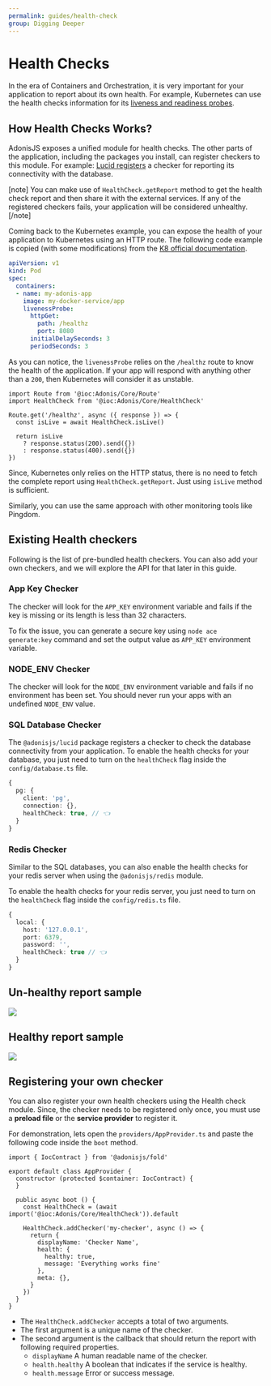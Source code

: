 ```yaml
---
permalink: guides/health-check
group: Digging Deeper
---
```


# Health Checks

In the era of Containers and Orchestration, it is very important for your application to report about its own health. For example, Kubernetes can use the health checks information for its [liveness and readiness probes](https://kubernetes.io/docs/tasks/configure-pod-container/configure-liveness-readiness-startup-probes/).

## How Health Checks Works?
AdonisJS exposes a unified module for health checks. The other parts of the application, including the packages you install, can register checkers to this module. For example: [Lucid registers](https://github.com/adonisjs/lucid/blob/develop/providers/DatabaseProvider.ts#L73) a checker for reporting its connectivity with the database.

[note]
You can make use of `HealthCheck.getReport` method to get the health check report and then share it with the external services.
If any of the registered checkers fails, your application will be considered unhealthy.
[/note]

Coming back to the Kubernetes example, you can expose the health of your application to Kubernetes using an HTTP route. The following code example is copied (with some modifications) from the [K8 official documentation](https://kubernetes.io/docs/tasks/configure-pod-container/configure-liveness-readiness-startup-probes/#define-a-liveness-http-request).

```yaml
apiVersion: v1
kind: Pod
spec:
  containers:
  - name: my-adonis-app
    image: my-docker-service/app
    livenessProbe:
      httpGet:
        path: /healthz
        port: 8080
      initialDelaySeconds: 3
      periodSeconds: 3
```

As you can notice, the `livenessProbe` relies on the `/healthz` route to know the health of the application. If your app will respond with anything other than a `200`, then Kubernetes will consider it as unstable.

```ts{5}
import Route from '@ioc:Adonis/Core/Route'
import HealthCheck from '@ioc:Adonis/Core/HealthCheck'

Route.get('/healthz', async ({ response }) => {
  const isLive = await HealthCheck.isLive()

  return isLive
    ? response.status(200).send({})
    : response.status(400).send({})
})
```

Since, Kubernetes only relies on the HTTP status, there is no need to fetch the complete report using `HealthCheck.getReport`. Just using `isLive` method is sufficient.

Similarly, you can use the same approach with other monitoring tools like Pingdom.

## Existing Health checkers
Following is the list of pre-bundled health checkers. You can also add your own checkers, and we will explore the API for that later in this guide.

### App Key Checker
The checker will look for the `APP_KEY` environment variable and fails if the key is missing or its length is less than 32 characters.

To fix the issue, you can generate a secure key using `node ace generate:key` command and set the output value as `APP_KEY` environment variable.

### NODE_ENV Checker
The checker will look for the `NODE_ENV` environment variable and fails if no environment has been set. You should never run your apps with an undefined `NODE_ENV` value.

### SQL Database Checker
The `@adonisjs/lucid` package registers a checker to check the database connectivity from your application. To enable the health checks for your database, you just need to turn on the `healthCheck` flag inside the `config/database.ts` file.

```ts
{
  pg: {
    client: 'pg',
    connection: {},
    healthCheck: true, // 👈
  }
}
```

### Redis Checker
Similar to the SQL databases, you can also enable the health checks for your redis server when using the `@adonisjs/redis` module.

To enable the health checks for your redis server, you just need to turn on the `healthCheck` flag inside the `config/redis.ts` file.

```ts
{
  local: {
    host: '127.0.0.1',
    port: 6379,
    password: '',
    healthCheck: true // 👈
  }
}
```

## Un-healthy report sample

![](https://res.cloudinary.com/adonis-js/image/upload/q_auto,w_700,f_auto,fl_lossy/v1592214549/adonisjs.com/unhealthy-health-check.png)

## Healthy report sample

![](https://res.cloudinary.com/adonis-js/image/upload/q_auto,w_700,f_auto,fl_lossy/v1592214549/adonisjs.com/health-check-healthy.png)

## Registering your own checker
You can also register your own health checkers using the Health check module. Since, the checker needs to be registered only once, you must use a **preload file** or the **service provider** to register it.

For demonstration, lets open the `providers/AppProvider.ts` and paste the following code inside the `boot` method.

```ts{7-20}
import { IocContract } from '@adonisjs/fold'

export default class AppProvider {
  constructor (protected $container: IocContract) {
  }

  public async boot () {
    const HealthCheck = (await import('@ioc:Adonis/Core/HealthCheck')).default

    HealthCheck.addChecker('my-checker', async () => {
      return {
        displayName: 'Checker Name',
        health: {
          healthy: true,
          message: 'Everything works fine'
        },
        meta: {},
      }
    })
  }
}
```

- The `HealthCheck.addChecker` accepts a total of two arguments.
- The first argument is a unique name of the checker.
- The second argument is the callback that should return the report with following required properties.
  - `displayName` A human readable name of the checker.
  - `health.healthy` A boolean that indicates if the service is healthy.
  - `health.message` Error or success message.
